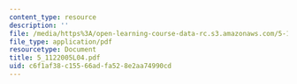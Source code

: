 ```yaml
---
content_type: resource
description: ''
file: /media/https%3A/open-learning-course-data-rc.s3.amazonaws.com/5-112-principles-of-chemical-science-fall-2005/c6f1af38c15566adfa528e2aa74990cd_5_1122005L04.pdf
file_type: application/pdf
resourcetype: Document
title: 5_1122005L04.pdf
uid: c6f1af38-c155-66ad-fa52-8e2aa74990cd
---
```

